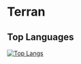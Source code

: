# Terran

## Top Languages

[![Top Langs](https://github-readme-stats.vercel.app/api/top-langs/?username=foxerlee&layout=compact)](https://github.com/FoxerLee/hexo-theme-terran)